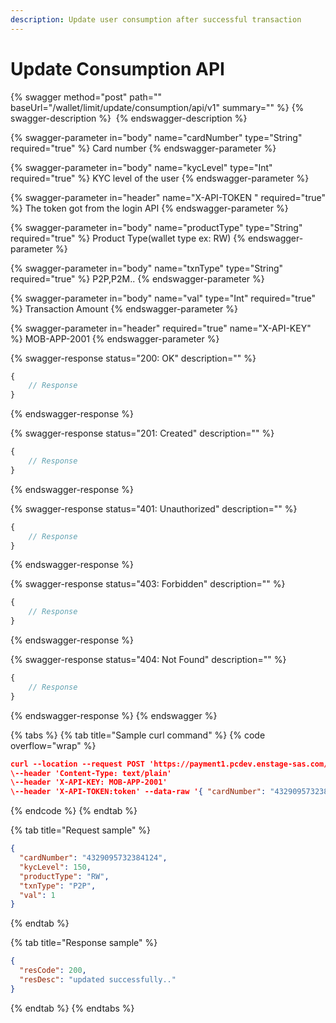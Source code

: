 ```yaml
---
description: Update user consumption after successful transaction
---
```


# Update Consumption API

{% swagger method="post" path="" baseUrl="<domain>/wallet/limit/update/consumption/api/v1" summary="" %}
{% swagger-description %}
​
{% endswagger-description %}

{% swagger-parameter in="body" name="cardNumber" type="String" required="true" %}
​Card number
{% endswagger-parameter %}

{% swagger-parameter in="body" name="kycLevel" type="Int" required="true" %}
​KYC level of the user
{% endswagger-parameter %}

{% swagger-parameter in="header" name="X-API-TOKEN  " required="true" %}
​The token got from the login API
{% endswagger-parameter %}

{% swagger-parameter in="body" name="productType" type="String" required="true" %}
Product Type(wallet type ex: RW)
{% endswagger-parameter %}

{% swagger-parameter in="body" name="txnType" type="String" required="true" %}
P2P,P2M..
{% endswagger-parameter %}

{% swagger-parameter in="body" name="val" type="Int" required="true" %}
Transaction Amount
{% endswagger-parameter %}

{% swagger-parameter in="header" required="true" name="X-API-KEY" %}
MOB-APP-2001
{% endswagger-parameter %}

{% swagger-response status="200: OK" description="" %}
```javascript
{
    // Response
}
```
{% endswagger-response %}

{% swagger-response status="201: Created" description="" %}
```javascript
{
    // Response
}
```
{% endswagger-response %}

{% swagger-response status="401: Unauthorized" description="" %}
```javascript
{
    // Response
}
```
{% endswagger-response %}

{% swagger-response status="403: Forbidden" description="" %}
```javascript
{
    // Response
}
```
{% endswagger-response %}

{% swagger-response status="404: Not Found" description="" %}
```javascript
{
    // Response
}
```
{% endswagger-response %}
{% endswagger %}

{% tabs %}
{% tab title="Sample curl command" %}
{% code overflow="wrap" %}
```json
curl --location --request POST 'https://payment1.pcdev.enstage-sas.com/wallet/limit/update/consumption/api/v1'
\--header 'Content-Type: text/plain'
\--header 'X-API-KEY: MOB-APP-2001'
\--header 'X-API-TOKEN:token' --data-raw '{ "cardNumber": "4329095732384124", "kycLevel": 150, "productType": "RW", "txnType": "P2P", "val": 1 }'
```
{% endcode %}
{% endtab %}

{% tab title="Request sample" %}
```json
{
  "cardNumber": "4329095732384124",
  "kycLevel": 150,
  "productType": "RW",
  "txnType": "P2P",
  "val": 1
}
```
{% endtab %}

{% tab title="Response sample" %}
```json
{
  "resCode": 200,
  "resDesc": "updated successfully.."
}
```
{% endtab %}
{% endtabs %}
